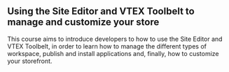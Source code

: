 ## Using the Site Editor and VTEX Toolbelt to manage and customize your store

This course aims to introduce developers to how to use the Site Editor and VTEX Toolbelt, in order to learn how to manage the different types of workspace, publish and install applications and, finally, how to customize your storefront.
